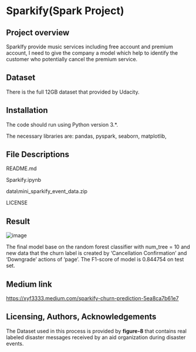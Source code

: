 ﻿
# Sparkify(Spark Project)

## Project overview
SparkIfy provide music services including free account and premium account, I need to give the company a model which help to identify the customer who potentially cancel the premium service.

## Dataset
There is the full 12GB dataset that provided by Udacity.

## Installation
The code should run using Python version 3.*. 

The necessary libraries are:   pandas,   pyspark,    seaborn,    matplotlib, 

## File Descriptions
README.md  

Sparkify.ipynb  

data\mini_sparkify_event_data.zip  

LICENSE 
## Result


![image](https://user-images.githubusercontent.com/34250620/116113474-8610ab80-a686-11eb-8e23-4a37169c43d2.png)

The final model base on the random forest classifier with num_tree = 10 and new data that the churn label is created by ‘Cancellation Confirmation’ and ‘Downgrade’ actions of ‘page’. The F1-score of model is 0.844754 on test set.

## Medium link
https://xyf3333.medium.com/sparkify-churn-prediction-5ea8ca7b61e7 

## Licensing, Authors, Acknowledgements
The Dataset used in this process is provided by **figure-8** that contains real labeled disaster messages received by an aid organization during disaster events.
